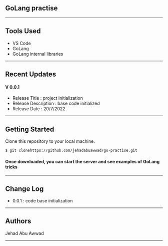 ## GoLang practise

---

## Tools Used

- VS Code
- GoLang
- GoLang internal libraries

---

## Recent Updates

#### V 0.0.1

- Release Title : project initialization
- Release Description : base code initialized
- Release Date : 20/7/2022

---

## Getting Started

Clone this repository to your local machine.

```
$ git clonehttps://github.com/jehadabuawwad/go-practise.git
```

#### Once downloaded, you can start the server and see examples of GoLang tricks

---

## Change Log

- 0.0.1 : code base initialization

---

## Authors

Jehad Abu Awwad

---
